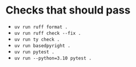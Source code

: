 # Checks that should pass

- `uv run ruff format .`
- `uv run ruff check --fix .`
- `uv run ty check .`
- `uv run basedpyright .`
- `uv run pytest .`
- `uv run --python=3.10 pytest .`
